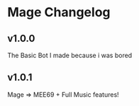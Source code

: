 # Mage Changelog

## v1.0.0

The Basic Bot I made because i was bored

## v1.0.1

Mage => MEE69 + Full Music features!
